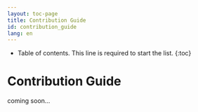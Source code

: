 ```yaml
---
layout: toc-page
title: Contribution Guide
id: contribution_guide
lang: en
---
```


* Table of contents. This line is required to start the list.
{:toc}

# Contribution Guide

coming soon...